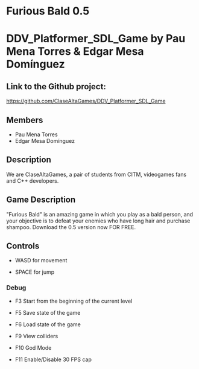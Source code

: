 # Furious Bald 0.5
# DDV_Platformer_SDL_Game by Pau Mena Torres & Edgar Mesa Domínguez

## Link to the Github project:
https://github.com/ClaseAltaGames/DDV_Platformer_SDL_Game

## Members
- Pau Mena Torres
- Edgar Mesa Domínguez

## Description
We are ClaseAltaGames, a pair of students from CITM, videogames fans and C++ developers.

## Game Description
"Furious Bald" is an amazing game in which you play as a bald person, and your objective is to defeat your enemies who have long hair and purchase shampoo. Download the 0.5 version now FOR FREE.

## Controls
- WASD for movement
    
- SPACE for jump

### Debug    
- F3 Start from the beginning of the current level

- F5 Save state of the game

- F6 Load state of the game

- F9 View colliders 

- F10 God Mode 

- F11 Enable/Disable 30 FPS cap
